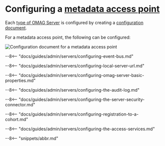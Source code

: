<!-- SPDX-License-Identifier: CC-BY-4.0 -->
<!-- Copyright Contributors to the Egeria project 2020. -->

# Configuring a [metadata access point](./concepts/metadata-access-point)

Each [type of OMAG Server](./concepts/omag-server/#types-of-omag-server) is configured by creating
a [configuration document](./concepts/configuration-document). 

For a metadata access point, the following can be configured:

![Configuration document for a metadata access point](metadata-access-point-config.svg)

--8<-- "docs/guides/admin/servers/configuring-event-bus.md"

--8<-- "docs/guides/admin/servers/configuring-local-server-url.md"

--8<-- "docs/guides/admin/servers/configuring-omag-server-basic-properties.md"

--8<-- "docs/guides/admin/servers/configuring-the-audit-log.md"

--8<-- "docs/guides/admin/servers/configuring-the-server-security-connector.md"

--8<-- "docs/guides/admin/servers/configuring-registration-to-a-cohort.md"

--8<-- "docs/guides/admin/servers/configuring-the-access-services.md"

--8<-- "snippets/abbr.md"
